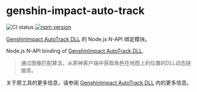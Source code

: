 # genshin-impact-auto-track

![CI status](https://github.com/pboymt/genshin-impact-auto-track/workflows/CI/badge.svg)
[![npm version](https://badge.fury.io/js/genshin-impact-auto-track.svg)](https://badge.fury.io/js/genshin-impact-auto-track)

[GenshinImpact AutoTrack DLL](https://github.com/GengGode/GenshinImpact_AutoTrack_DLL) 的 Node.js N-API 绑定模块。

Node.js N-API binding of [GenshinImpact AutoTrack DLL](https://github.com/GengGode/GenshinImpact_AutoTrack_DLL).

> 通过图像匹配算法，从原神客户端中获取角色在地图上的位置的DLL动态链接库。

关于原工具的更多信息，请参阅 [GenshinImpact AutoTrack DLL](https://github.com/GengGode/GenshinImpact_AutoTrack_DLL) 内的更多信息。

